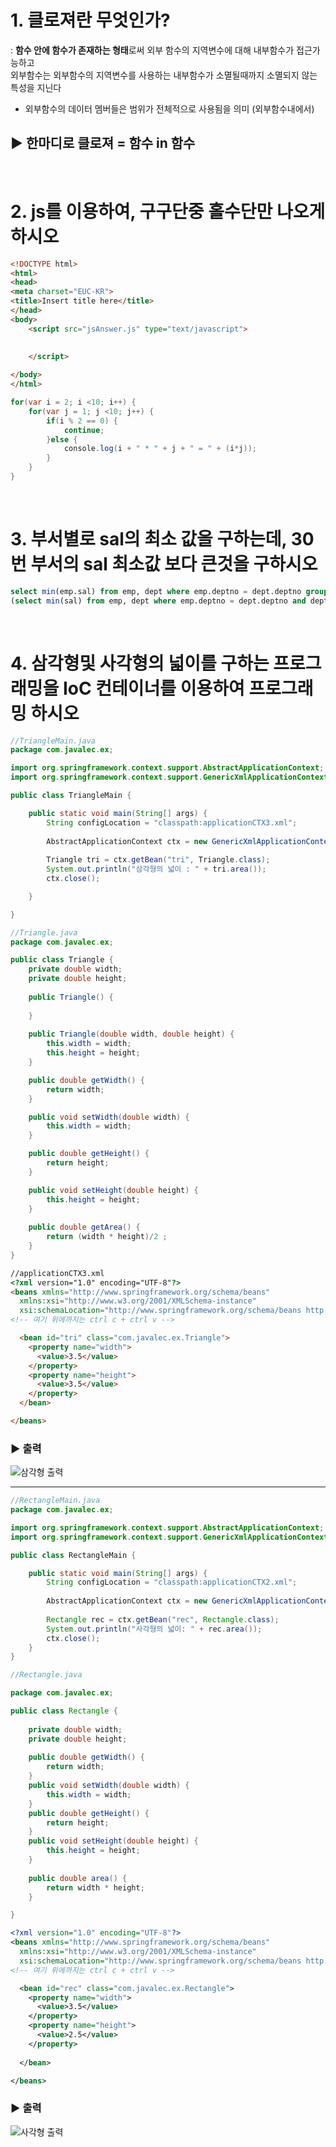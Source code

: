 # 1. 클로져란 무엇인가?
: **함수 안에 함수가 존재하는 형태**로써 외부 함수의 지역변수에 대해 내부함수가 접근가능하고 <br>
외부함수는 외부함수의 지역변수를 사용하는 내부함수가 소멸될때까지 소멸되지 않는 특성을 지닌다
- 외부함수의 데이터 멤버들은 범위가 전체적으로 사용됨을 의미 (외부함수내에서)

## ▶ 한마디로 **클로져 = 함수 in 함수** 
<br>

# 2. js를 이용하여, 구구단중 홀수단만 나오게 하시오
```html
<!DOCTYPE html>
<html>
<head>
<meta charset="EUC-KR">
<title>Insert title here</title>
</head>
<body>	
	<script src="jsAnswer.js" type="text/javascript">
		
	
	</script>

</body>
</html>
```
```java script
for(var i = 2; i <10; i++) {
	for(var j = 1; j <10; j++) {
		if(i % 2 == 0) {
			continue;
		}else {
			console.log(i + " * " + j + " = " + (i*j));
		}
	}
}
```
<br>

# 3. 부서별로 sal의 최소 값을 구하는데, 30번 부서의 sal 최소값 보다 큰것을 구하시오
```sql
select min(emp.sal) from emp, dept where emp.deptno = dept.deptno group by dept.dname having min(emp.sal) >
(select min(sal) from emp, dept where emp.deptno = dept.deptno and dept.deptno = 30);
```
<br>

# 4. 삼각형및 사각형의 넓이를 구하는 프로그래밍을 IoC 컨테이너를 이용하여 프로그래밍 하시오
```java
//TriangleMain.java
package com.javalec.ex;

import org.springframework.context.support.AbstractApplicationContext;
import org.springframework.context.support.GenericXmlApplicationContext;

public class TriangleMain {

	public static void main(String[] args) {
		String configLocation = "classpath:applicationCTX3.xml";
		
		AbstractApplicationContext ctx = new GenericXmlApplicationContext(configLocation);
		
		Triangle tri = ctx.getBean("tri", Triangle.class);
		System.out.println("삼각형의 넓이 : " + tri.area());
		ctx.close();

	}

}
```
```java
//Triangle.java
package com.javalec.ex;

public class Triangle {
	private double width;
	private double height;
	
	public Triangle() {
		
	}
	
	public Triangle(double width, double height) {
		this.width = width;
		this.height = height;
	}

	public double getWidth() {
		return width;
	}

	public void setWidth(double width) {
		this.width = width;
	}

	public double getHeight() {
		return height;
	}

	public void setHeight(double height) {
		this.height = height;
	}
	
	public double getArea() {
		return (width * height)/2 ;
	}
}
```
```html
//applicationCTX3.xml
<?xml version="1.0" encoding="UTF-8"?>
<beans xmlns="http://www.springframework.org/schema/beans"
  xmlns:xsi="http://www.w3.org/2001/XMLSchema-instance"
  xsi:schemaLocation="http://www.springframework.org/schema/beans http://www.springframework.org/schema/beans/spring-beans.xsd">
<!-- 여기 위에까지는 ctrl c + ctrl v -->

  <bean id="tri" class="com.javalec.ex.Triangle">
    <property name="width">
      <value>3.5</value>
    </property>
	<property name="height">
      <value>3.5</value>
    </property>
  </bean>

</beans>
```

### ▶ 출력
![삼각형 출력](https://user-images.githubusercontent.com/74290204/105012467-85fa8180-5a81-11eb-801a-f4712ca06a40.PNG)

---

```java
//RectangleMain.java
package com.javalec.ex;

import org.springframework.context.support.AbstractApplicationContext;
import org.springframework.context.support.GenericXmlApplicationContext;

public class RectangleMain {

	public static void main(String[] args) {
		String configLocation = "classpath:applicationCTX2.xml";
		
		AbstractApplicationContext ctx = new GenericXmlApplicationContext(configLocation);
		
		Rectangle rec = ctx.getBean("rec", Rectangle.class);
		System.out.println("사각형의 넓이: " + rec.area());
		ctx.close();
	}
}
```
```java
//Rectangle.java

package com.javalec.ex;

public class Rectangle {
	
	private double width;
	private double height;
	
	public double getWidth() {
		return width;
	}
	public void setWidth(double width) {
		this.width = width;
	}
	public double getHeight() {
		return height;
	}
	public void setHeight(double height) {
		this.height = height;
	}
	
	public double area() {
		return width * height;  
	}

}
```
```xml
<?xml version="1.0" encoding="UTF-8"?>
<beans xmlns="http://www.springframework.org/schema/beans"
  xmlns:xsi="http://www.w3.org/2001/XMLSchema-instance"
  xsi:schemaLocation="http://www.springframework.org/schema/beans http://www.springframework.org/schema/beans/spring-beans.xsd">
<!-- 여기 위에까지는 ctrl c + ctrl v -->

  <bean id="rec" class="com.javalec.ex.Rectangle">
    <property name="width">
      <value>3.5</value>
    </property>
    <property name="height">
      <value>2.5</value>
    </property>
  
  </bean>

</beans>
```

### ▶ 출력
![사각형 출력](https://user-images.githubusercontent.com/74290204/105012469-87c44500-5a81-11eb-9a01-1991b1618f4c.PNG)

